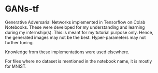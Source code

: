# GANs-tf
Generative Adversarial Networks implemented in Tensorflow on Colab Notebooks. These were developed for my understanding and learning during my internship(s). This is meant for my tutorial purpose only. Hence, the generated images may not be the best. Hyper-parameters may not further tuning.  

Knowledge from these implementations were used elsewhere. 

For files where no dataset is mentioned in the notebook name, it is mostly for MNIST.
